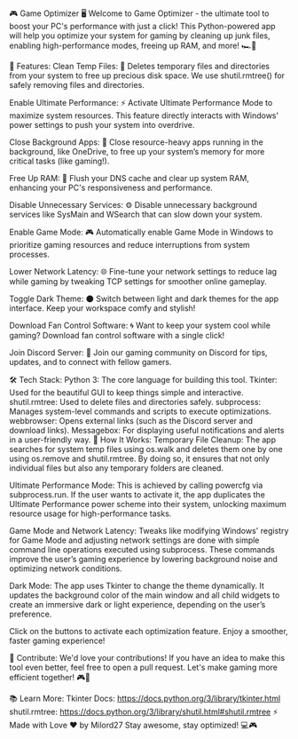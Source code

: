 🎮 Game Optimizer 🖥️
Welcome to Game Optimizer - the ultimate tool to boost your PC's performance with just a click! This Python-powered app will help you optimize your system for gaming by cleaning up junk files, enabling high-performance modes, freeing up RAM, and more! 🏎️💨

📜 Features:
Clean Temp Files: 🧹
Deletes temporary files and directories from your system to free up precious disk space. We use shutil.rmtree() for safely removing files and directories.

Enable Ultimate Performance: ⚡
Activate Ultimate Performance Mode to maximize system resources. This feature directly interacts with Windows' power settings to push your system into overdrive.

Close Background Apps: 🚫
Close resource-heavy apps running in the background, like OneDrive, to free up your system’s memory for more critical tasks (like gaming!).

Free Up RAM: 🧠
Flush your DNS cache and clear up system RAM, enhancing your PC's responsiveness and performance.

Disable Unnecessary Services: ⚙️
Disable unnecessary background services like SysMain and WSearch that can slow down your system.

Enable Game Mode: 🎮
Automatically enable Game Mode in Windows to prioritize gaming resources and reduce interruptions from system processes.

Lower Network Latency: 🌐
Fine-tune your network settings to reduce lag while gaming by tweaking TCP settings for smoother online gameplay.

Toggle Dark Theme: 🌑
Switch between light and dark themes for the app interface. Keep your workspace comfy and stylish!

Download Fan Control Software: 🌀
Want to keep your system cool while gaming? Download fan control software with a single click!

Join Discord Server: 💬
Join our gaming community on Discord for tips, updates, and to connect with fellow gamers.

🛠️ Tech Stack:
Python 3: The core language for building this tool.
Tkinter: Used for the beautiful GUI to keep things simple and interactive.
shutil.rmtree: Used to delete files and directories safely.
subprocess: Manages system-level commands and scripts to execute optimizations.
webbrowser: Opens external links (such as the Discord server and download links).
Messagebox: For displaying useful notifications and alerts in a user-friendly way.
🚀 How It Works:
Temporary File Cleanup:
The app searches for system temp files using os.walk and deletes them one by one using os.remove and shutil.rmtree. By doing so, it ensures that not only individual files but also any temporary folders are cleaned.

Ultimate Performance Mode:
This is achieved by calling powercfg via subprocess.run. If the user wants to activate it, the app duplicates the Ultimate Performance power scheme into their system, unlocking maximum resource usage for high-performance tasks.

Game Mode and Network Latency:
Tweaks like modifying Windows' registry for Game Mode and adjusting network settings are done with simple command line operations executed using subprocess. These commands improve the user’s gaming experience by lowering background noise and optimizing network conditions.

Dark Mode:
The app uses Tkinter to change the theme dynamically. It updates the background color of the main window and all child widgets to create an immersive dark or light experience, depending on the user’s preference.



Click on the buttons to activate each optimization feature.
Enjoy a smoother, faster gaming experience!

📢 Contribute:
We'd love your contributions! If you have an idea to make this tool even better, feel free to open a pull request. Let's make gaming more efficient together! 🎮💪

📚 Learn More:
Tkinter Docs: https://docs.python.org/3/library/tkinter.html
shutil.rmtree: https://docs.python.org/3/library/shutil.html#shutil.rmtree
⚡ Made with Love ❤️ by Milord27
Stay awesome, stay optimized! 💻🎮

